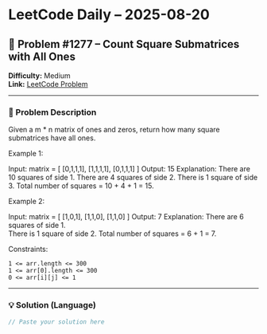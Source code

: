 # LeetCode Daily – 2025-08-20

## 🧠 Problem #1277 – **Count Square Submatrices with All Ones**
**Difficulty:** Medium  
**Link:** [LeetCode Problem](https://leetcode.com/problems/count-square-submatrices-with-all-ones)

---

### 📝 Problem Description

Given a m * n matrix of ones and zeros, return how many square submatrices have all ones.

 
Example 1:


Input: matrix =
[
  [0,1,1,1],
  [1,1,1,1],
  [0,1,1,1]
]
Output: 15
Explanation: 
There are 10 squares of side 1.
There are 4 squares of side 2.
There is  1 square of side 3.
Total number of squares = 10 + 4 + 1 = 15.


Example 2:


Input: matrix = 
[
  [1,0,1],
  [1,1,0],
  [1,1,0]
]
Output: 7
Explanation: 
There are 6 squares of side 1.  
There is 1 square of side 2. 
Total number of squares = 6 + 1 = 7.


 
Constraints:


	1 <= arr.length <= 300
	1 <= arr[0].length <= 300
	0 <= arr[i][j] <= 1

---

### 💡 Solution (Language)

```cpp
// Paste your solution here
